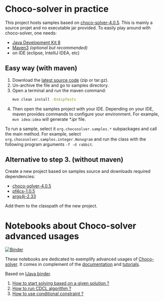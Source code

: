 # Choco-solver in practice


This project hosts samples based on [choco-solver-4.0.5](https://github.com/chocoteam/choco-solver/releases/tag/4.0.5).
This is mainly a source projet and no executable jar provided.
To easily play around with choco-solver, one needs:
- [Java Development Kit 8](http://www.oracle.com/technetwork/java/javase/downloads/index.html)
- [Maven3](http://maven.apache.org/download.cgi) _(optional but recommended)_
- on IDE (eclipse, IntelliJ IDEA, etc)

Easy way (with maven)
---------------------

1. Download the [latest source code](https://github.com/chocoteam/samples/releases/latest) (zip or tar.gz).
2. Un-archive the file and go to samples directory.
3. Open a terminal and run the maven command:
    ```bash
    mvn clean install -DskipTests
    ```
4. Then open the samples project with your IDE.
Depending on your IDE, maven provides commands to configure your environment.
For example, `mvn idea:idea` will generate _*.ipr_ file.

To run a sample, select it `org.chocosolver.samples.*` subpackages and call the main method.
For example, select `org.chocosolver.samples.integer.Nonogram` 
and run the class with the following program arguments `-f -d rabbit`.


Alternative to step 3. (without maven)
--------------------------------------

Create a new project based on samples source and downloads required dependencies:
- [choco-solver-4.0.5](http://mvnrepository.com/artifact/org.choco-solver/choco-solver/4.0.5)
- [pf4cs-1.0.5](http://mvnrepository.com/artifact/org.choco-solver/pf4cs/1.0.5)
- [args4j-2.33](http://mvnrepository.com/artifact/args4j/args4j/2.33)

Add them to the classpath of the new project.

# Notebooks about Choco-solver advanced usages
[![Binder](https://mybinder.org/badge.svg)](https://mybinder.org/v2/gh/chocoteam/notebooks/master)

These notebooks are dedicated to exemplify advanced usages of [Choco-solver](http://choco-solver.org).
It comes in complement of the [documentation](https://choco-solver.readthedocs.io/en/latest/) and [tutorials](https://choco-tuto.readthedocs.io/en/latest/).

Based on [IJava binder](https://github.com/SpencerPark/ijava-binder).

1. [How to start solving based on a given solution ?](https://nbviewer.jupyter.org/github/chocoteam/choco-solver/blob/master/examples/notebooks/Loading_a_solution.ipynb#)
2. [How to run CDCL algorithm ?](https://nbviewer.jupyter.org/github/chocoteam/choco-solver/blob/master/examples/notebooks/A_CDCL_overview.ipynb#)
3. [How to use conditional constraint ?](https://nbviewer.jupyter.org/github/chocoteam/choco-solver/blob/master/examples/notebooks/Conditionnal_constraint.ipynb#)